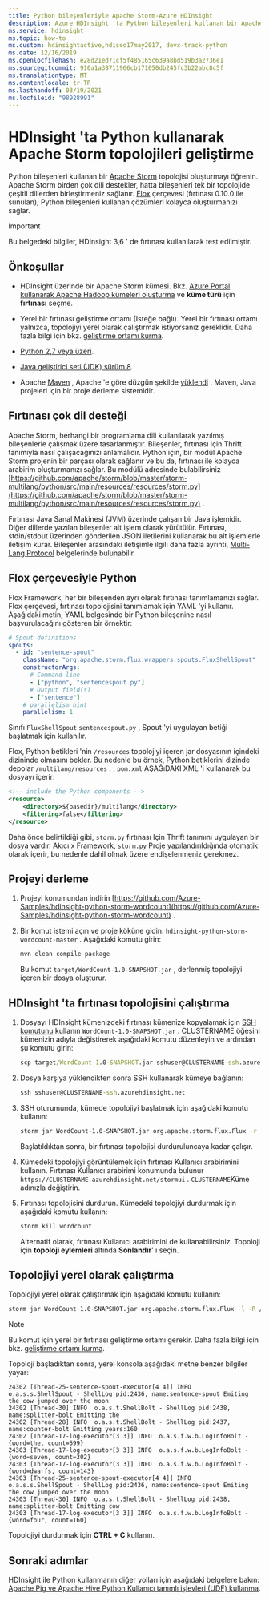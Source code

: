 ```yaml
---
title: Python bileşenleriyle Apache Storm-Azure HDInsight
description: Azure HDInsight 'ta Python bileşenleri kullanan bir Apache Storm topolojisi oluşturma hakkında bilgi edinin
ms.service: hdinsight
ms.topic: how-to
ms.custom: hdinsightactive,hdiseo17may2017, devx-track-python
ms.date: 12/16/2019
ms.openlocfilehash: e28d21ed71cf5f485165c639a8bd519b3a2736e1
ms.sourcegitcommit: 910a1a38711966cb171050db245fc3b22abc8c5f
ms.translationtype: MT
ms.contentlocale: tr-TR
ms.lasthandoff: 03/19/2021
ms.locfileid: "98928991"
---
```

# <a name="develop-apache-storm-topologies-using-python-on-hdinsight"></a>HDInsight 'ta Python kullanarak Apache Storm topolojileri geliştirme

Python bileşenleri kullanan bir [Apache Storm](https://storm.apache.org/) topolojisi oluşturmayı öğrenin. Apache Storm birden çok dili destekler, hatta bileşenleri tek bir topolojide çeşitli dillerden birleştirmeniz sağlanır. [Flox](https://storm.apache.org/releases/current/flux.html) çerçevesi (fırtınası 0.10.0 ile sunulan), Python bileşenleri kullanan çözümleri kolayca oluşturmanızı sağlar.

> [!IMPORTANT]  
> Bu belgedeki bilgiler, HDInsight 3,6 ' de fırtınası kullanılarak test edilmiştir.

## <a name="prerequisites"></a>Önkoşullar

* HDInsight üzerinde bir Apache Storm kümesi. Bkz. [Azure Portal kullanarak Apache Hadoop kümeleri oluşturma](../hdinsight-hadoop-create-linux-clusters-portal.md) ve **küme türü** için **fırtınası** seçme.

* Yerel bir fırtınası geliştirme ortamı (Isteğe bağlı). Yerel bir fırtınası ortamı yalnızca, topolojiyi yerel olarak çalıştırmak istiyorsanız gereklidir. Daha fazla bilgi için bkz. [geliştirme ortamı kurma](https://storm.apache.org/releases/current/Setting-up-development-environment.html).

* [Python 2,7 veya üzeri](https://www.python.org/downloads/).

* [Java geliştirici seti (JDK) sürüm 8](/azure/developer/java/fundamentals/java-jdk-long-term-support).

* Apache [Maven](https://maven.apache.org/download.cgi) , Apache 'e göre düzgün şekilde [yüklendi](https://maven.apache.org/install.html) .  Maven, Java projeleri için bir proje derleme sistemidir.

## <a name="storm-multi-language-support"></a>Fırtınası çok dil desteği

Apache Storm, herhangi bir programlama dili kullanılarak yazılmış bileşenlerle çalışmak üzere tasarlanmıştır. Bileşenler, fırtınası için Thrift tanımıyla nasıl çalışacağınızı anlamalıdır. Python için, bir modül Apache Storm projenin bir parçası olarak sağlanır ve bu da, fırtınası ile kolayca arabirim oluşturmanızı sağlar. Bu modülü adresinde bulabilirsiniz [https://github.com/apache/storm/blob/master/storm-multilang/python/src/main/resources/resources/storm.py](https://github.com/apache/storm/blob/master/storm-multilang/python/src/main/resources/resources/storm.py) .

Fırtınası Java Sanal Makinesi (JVM) üzerinde çalışan bir Java işlemidir. Diğer dillerde yazılan bileşenler alt işlem olarak yürütülür. Fırtınası, stdin/stdout üzerinden gönderilen JSON iletilerini kullanarak bu alt işlemlerle iletişim kurar. Bileşenler arasındaki iletişimle ilgili daha fazla ayrıntı, [Multi-Lang Protocol](https://storm.apache.org/releases/current/Multilang-protocol.html) belgelerinde bulunabilir.

## <a name="python-with-the-flux-framework"></a>Flox çerçevesiyle Python

Flox Framework, her bir bileşenden ayrı olarak fırtınası tanımlamanızı sağlar. Flox çerçevesi, fırtınası topolojisini tanımlamak için YAML 'yi kullanır. Aşağıdaki metin, YAML belgesinde bir Python bileşenine nasıl başvurulacağını gösteren bir örnektir:

```yaml
# Spout definitions
spouts:
  - id: "sentence-spout"
    className: "org.apache.storm.flux.wrappers.spouts.FluxShellSpout"
    constructorArgs:
      # Command line
      - ["python", "sentencespout.py"]
      # Output field(s)
      - ["sentence"]
    # parallelism hint
    parallelism: 1
```

Sınıfı `FluxShellSpout` `sentencespout.py` , Spout 'yi uygulayan betiği başlatmak için kullanılır.

Flox, Python betikleri 'nin `/resources` topolojiyi içeren jar dosyasının içindeki dizininde olmasını bekler. Bu nedenle bu örnek, Python betiklerini dizinde depolar `/multilang/resources` . , `pom.xml` AŞAĞıDAKI XML 'i kullanarak bu dosyayı içerir:

```xml
<!-- include the Python components -->
<resource>
    <directory>${basedir}/multilang</directory>
    <filtering>false</filtering>
</resource>
```

Daha önce belirtildiği gibi, `storm.py` fırtınası Için Thrift tanımını uygulayan bir dosya vardır. Akıcı x Framework, `storm.py` Proje yapılandırıldığında otomatik olarak içerir, bu nedenle dahil olmak üzere endişelenmeniz gerekmez.

## <a name="build-the-project"></a>Projeyi derleme

1. Projeyi konumundan indirin [https://github.com/Azure-Samples/hdinsight-python-storm-wordcount](https://github.com/Azure-Samples/hdinsight-python-storm-wordcount) .

1. Bir komut istemi açın ve proje köküne gidin: `hdinsight-python-storm-wordcount-master` . Aşağıdaki komutu girin:

    ```cmd
    mvn clean compile package
    ```

    Bu komut `target/WordCount-1.0-SNAPSHOT.jar` , derlenmiş topolojiyi içeren bir dosya oluşturur.

## <a name="run-the-storm-topology-on-hdinsight"></a>HDInsight 'ta fırtınası topolojisini çalıştırma

1. Dosyayı HDInsight kümenizdeki fırtınası kümenize kopyalamak için [SSH komutunu](../hdinsight-hadoop-linux-use-ssh-unix.md) kullanın `WordCount-1.0-SNAPSHOT.jar` . CLUSTERNAME öğesini kümenizin adıyla değiştirerek aşağıdaki komutu düzenleyin ve ardından şu komutu girin:

    ```cmd
    scp target/WordCount-1.0-SNAPSHOT.jar sshuser@CLUSTERNAME-ssh.azurehdinsight.net:
    ```

1. Dosya karşıya yüklendikten sonra SSH kullanarak kümeye bağlanın:

    ```cmd
    ssh sshuser@CLUSTERNAME-ssh.azurehdinsight.net
    ```

1. SSH oturumunda, kümede topolojiyi başlatmak için aşağıdaki komutu kullanın:

    ```bash
    storm jar WordCount-1.0-SNAPSHOT.jar org.apache.storm.flux.Flux -r -R /topology.yaml
    ```

    Başlatıldıktan sonra, bir fırtınası topolojisi durduruluncaya kadar çalışır.

1. Kümedeki topolojiyi görüntülemek için fırtınası Kullanıcı arabirimini kullanın. Fırtınası Kullanıcı arabirimi konumunda bulunur `https://CLUSTERNAME.azurehdinsight.net/stormui` . `CLUSTERNAME`Küme adınızla değiştirin.

1. Fırtınası topolojisini durdurun. Kümedeki topolojiyi durdurmak için aşağıdaki komutu kullanın:

    ```bash
    storm kill wordcount
    ```

    Alternatif olarak, fırtınası Kullanıcı arabirimini de kullanabilirsiniz. Topoloji için **topoloji eylemleri** altında **Sonlandır**' ı seçin.

## <a name="run-the-topology-locally"></a>Topolojiyi yerel olarak çalıştırma

Topolojiyi yerel olarak çalıştırmak için aşağıdaki komutu kullanın:

```bash
storm jar WordCount-1.0-SNAPSHOT.jar org.apache.storm.flux.Flux -l -R /topology.yaml
```

> [!NOTE]  
> Bu komut için yerel bir fırtınası geliştirme ortamı gerekir. Daha fazla bilgi için bkz. [geliştirme ortamı kurma](https://storm.apache.org/releases/current/Setting-up-development-environment.html).

Topoloji başladıktan sonra, yerel konsola aşağıdaki metne benzer bilgiler yayar:

```output
24302 [Thread-25-sentence-spout-executor[4 4]] INFO  o.a.s.s.ShellSpout - ShellLog pid:2436, name:sentence-spout Emiting the cow jumped over the moon
24302 [Thread-30] INFO  o.a.s.t.ShellBolt - ShellLog pid:2438, name:splitter-bolt Emitting the
24302 [Thread-28] INFO  o.a.s.t.ShellBolt - ShellLog pid:2437, name:counter-bolt Emitting years:160
24302 [Thread-17-log-executor[3 3]] INFO  o.a.s.f.w.b.LogInfoBolt - {word=the, count=599}
24303 [Thread-17-log-executor[3 3]] INFO  o.a.s.f.w.b.LogInfoBolt - {word=seven, count=302}
24303 [Thread-17-log-executor[3 3]] INFO  o.a.s.f.w.b.LogInfoBolt - {word=dwarfs, count=143}
24303 [Thread-25-sentence-spout-executor[4 4]] INFO  o.a.s.s.ShellSpout - ShellLog pid:2436, name:sentence-spout Emiting the cow jumped over the moon
24303 [Thread-30] INFO  o.a.s.t.ShellBolt - ShellLog pid:2438, name:splitter-bolt Emitting cow
24303 [Thread-17-log-executor[3 3]] INFO  o.a.s.f.w.b.LogInfoBolt - {word=four, count=160}
```

Topolojiyi durdurmak için __CTRL + C__ kullanın.

## <a name="next-steps"></a>Sonraki adımlar

HDInsight ile Python kullanmanın diğer yolları için aşağıdaki belgelere bakın: [Apache Pig ve Apache Hive Python Kullanıcı tanımlı işlevleri (UDF) kullanma](../hadoop/python-udf-hdinsight.md).